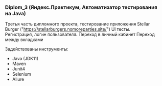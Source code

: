 ### Diplom_3 (Яндекс.Практикум, Автоматизатор тестирования на Java)

Третья часть дипломного проекта, тестирование приложения Stellar Burger
("https://stellarburgers.nomoreparties.site/")
UI тесты.
Регистрация, логин пользователя.
Переход в личный кабинет
Переход между вкладками

Задействованы инструменты:
- Java (JDK11)
- Maven
- Junit4
- Selenium
- Allure
